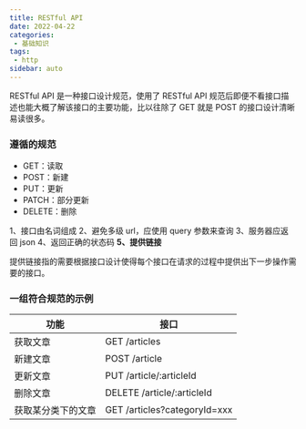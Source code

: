```yaml
---
title: RESTful API
date: 2022-04-22
categories:
 - 基础知识
tags:
 - http
sidebar: auto
---
```


RESTful API 是一种接口设计规范，使用了 RESTful API 规范后即便不看接口描述也能大概了解该接口的主要功能，比以往除了 GET 就是 POST 的接口设计清晰易读很多。

### 遵循的规范

- GET：读取
- POST：新建
- PUT：更新
- PATCH：部分更新
- DELETE：删除

1、接口由名词组成
2、避免多级 url，应使用 query 参数来查询
3、服务器应返回 json
4、返回正确的状态码
**5、提供链接**

提供链接指的需要根据接口设计使得每个接口在请求的过程中提供出下一步操作需要的接口。

### 一组符合规范的示例

|功能|接口|
|-|-|
|获取文章|GET /articles|
|新建文章|POST /article|
|更新文章|PUT /article/:articleId|
|删除文章|DELETE /article/:articleId|
|获取某分类下的文章|GET /articles?categoryId=xxx|
